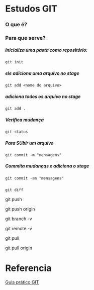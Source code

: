 # Estudos GIT

### O que é?

### Para que serve?

##### Inicializa uma pasta como repositório:
```
git init
```

##### ele adiciona uma arquivo no stage
```
git add <nome do arquivo>
```
##### adiciona todos os arquivo no stage
```
git add .
```

##### Verifica mudança
```
git status
```

##### Para SUbir um arquivo
```
git commit -m "mensagens"
```

##### Commita mudanças e adiciona o stage
```
git commit -am "mensagens"
```

#####
```
git diff
```
git push

git push origin <nome da branch>

git branch -v

git remote -v

git pull

git pull origin <nome da branch>


# Referencia

[Guia prático GIT](https://rogerdudler.github.io/git-guide/index.pt_BR.html)

